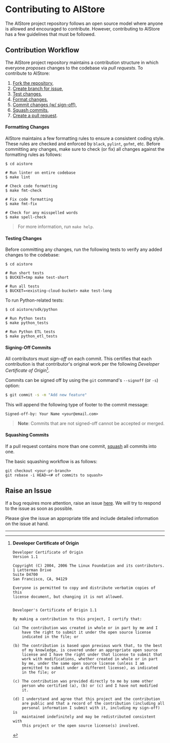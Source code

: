 # Contributing to AIStore

The AIStore project repository follows an open source model where anyone is allowed and encouraged to contribute. However, contributing to AIStore has a few guidelines that must be followed.


## Contribution Workflow

The AIStore project repository maintains a contribution structure in which everyone *proposes* changes to the codebase via *pull requests*. To contribute to AIStore:

1. [Fork the repository](https://docs.github.com/en/pull-requests/collaborating-with-pull-requests/proposing-changes-to-your-work-with-pull-requests/creating-a-pull-request-from-a-fork),
2. [Create branch for issue](https://docs.github.com/en/issues/tracking-your-work-with-issues/creating-a-branch-for-an-issue),
3. [Test changes](#testing-changes),
4. [Format changes](#formatting-changes),
5. [Commit changes (w/ sign-off)](#signing-off-commits),
6. [Squash commits](#squashing-changes),
5. [Create a pull request](https://docs.github.com/en/pull-requests/collaborating-with-pull-requests/proposing-changes-to-your-work-with-pull-requests/creating-a-pull-request-from-a-fork).


#### Formatting Changes

AIStore maintains a few formatting rules to ensure a consistent coding style. These rules are checked and enforced by `black`, `pylint`, `gofmt`, etc.  Before committing any changes, make sure to check (or fix) all changes against the formatting rules as follows:

```console
$ cd aistore

# Run linter on entire codebase
$ make lint

# Check code formatting
$ make fmt-check

# Fix code formatting
$ make fmt-fix

# Check for any misspelled words
$ make spell-check
```

> For more information, run `make help`.


#### Testing Changes

Before committing any changes, run the following tests to verify any added changes to the codebase:

```console
$ cd aistore

# Run short tests
$ BUCKET=tmp make test-short

# Run all tests
$ BUCKET=<existing-cloud-bucket> make test-long
```

To run Python-related tests:

```console
$ cd aistore/sdk/python

# Run Python tests
$ make python_tests

# Run Python ETL tests
$ make python_etl_tests
```


#### Signing-Off Commits

All contributors must *sign-off* on each commit. This certifies that each contribution is that contributor's original work per the following *Developer Certificate of Origin*[^developer-certificate-of-origin].

[^developer-certificate-of-origin]: **Developer Certificate of Origin**
    ```
    Developer Certificate of Origin
    Version 1.1

    Copyright (C) 2004, 2006 The Linux Foundation and its contributors.
    1 Letterman Drive
    Suite D4700
    San Francisco, CA, 94129

    Everyone is permitted to copy and distribute verbatim copies of this
    license document, but changing it is not allowed.


    Developer's Certificate of Origin 1.1

    By making a contribution to this project, I certify that:

    (a) The contribution was created in whole or in part by me and I
        have the right to submit it under the open source license
        indicated in the file; or

    (b) The contribution is based upon previous work that, to the best
        of my knowledge, is covered under an appropriate open source
        license and I have the right under that license to submit that
        work with modifications, whether created in whole or in part
        by me, under the same open source license (unless I am
        permitted to submit under a different license), as indicated
        in the file; or

    (c) The contribution was provided directly to me by some other
        person who certified (a), (b) or (c) and I have not modified
        it.

    (d) I understand and agree that this project and the contribution
        are public and that a record of the contribution (including all
        personal information I submit with it, including my sign-off) is
        maintained indefinitely and may be redistributed consistent with
        this project or the open source license(s) involved.
    ```

Commits can be signed off by using the `git` command's `--signoff` (or `-s`) option:

```bash
$ git commit -s -m "Add new feature"
```

This will append the following type of footer to the commit message:

```
Signed-off-by: Your Name <your@email.com>
```

> **Note**: Commits that are not signed-off cannot be accepted or merged.


#### Squashing Commits

If a pull request contains more than one commit, [squash](https://docs.github.com/en/pull-requests/collaborating-with-pull-requests/incorporating-changes-from-a-pull-request/about-pull-request-merges) all commits into one. 

The basic squashing workflow is as follows:

```console
git checkout <your-pr-branch>
git rebase -i HEAD~<# of commits to squash>
```


## Raise an Issue 

If a bug requires more attention, raise an issue [here](https://github.com/NVIDIA/aistore/issues). We will try to respond to the issue as soon as possible.

Please give the issue an appropriate title and include detailed information on the issue at hand.

---
